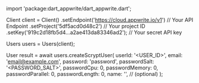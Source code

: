 import 'package:dart_appwrite/dart_appwrite.dart';

Client client = Client()
    .setEndpoint('https://cloud.appwrite.io/v1') // Your API Endpoint
    .setProject('5df5acd0d48c2') // Your project ID
    .setKey('919c2d18fb5d4...a2ae413da83346ad2'); // Your secret API key

Users users = Users(client);

User result = await users.createScryptUser(
    userId: '<USER_ID>',
    email: 'email@example.com',
    password: 'password',
    passwordSalt: '<PASSWORD_SALT>',
    passwordCpu: 0,
    passwordMemory: 0,
    passwordParallel: 0,
    passwordLength: 0,
    name: '<NAME>', // (optional)
);
